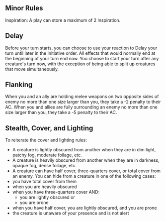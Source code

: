 ## Minor Rules
Inspiration: A play can store a maximum of 2 Inspiration.

## Delay
Before your turn starts, you can choose to use your reaction to Delay your turn until later in the Initiative order. All effects that would normally end at the beginning of your turn end now. You choose to start your turn after any creature's turn now, with the exception of being able to split up creatures that move simultaneously.

## Flanking
When you and an ally are holding melee weapons on two opposite sides of enemy no more than one size larger than you, they take a -2 penalty to their AC. When you and allies are fully surrounding an enemy no more than one size larger than you, they take a -5 penalty to their AC.

## Stealth, Cover, and Lighting
To reiterate the cover and lighting rules:
- A creature is lightly obscured from another when they are in dim light, patchy fog, moderate foilage, etc.
- A creature is heavily obscured from another when they are in darkness, opaque fog, dense foilage, etc.
- A creature can have half cover, three-quarters cover, or total cover from an enemy.
You can hide from a creature in one of the following cases:
- you have total cover from them
- when you are heavily obscured
- when you have three-quarters cover AND:
  - you are lightly obscured or
  - you are prone
- when you have half cover, you are lightly obscured, and you are prone
- the creature is unaware of your presence and is not alert
